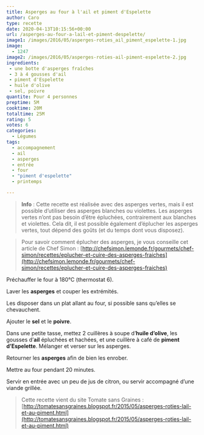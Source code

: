 ```yaml
---
title: Asperges au four à l'ail et piment d'Espelette
author: Caro
type: recette
date: 2020-04-13T10:15:56+00:00
url: /asperges-au-four-a-lail-et-piment-despelette/
image1: /images/2016/05/asperges-roties_ail_piment_espelette-1.jpg
image:
  - 1247
image2: /images/2016/05/asperges-roties-ail-piment-espelette-2.jpg
ingredients:
 - une botte d'asperges fraîches
 - 3 à 4 gousses d'ail
 - piment d'Espelette
 - huile d'olive
 - sel, poivre
quantite: Pour 4 personnes
preptime: 5M
cooktime: 20M
totaltime: 25M
rating: 5
votes: 6
categories:
  - Légumes
tags:
  - accompagnement
  - ail
  - asperges
  - entrée
  - four
  - "piment d'espelette"
  - printemps

---
```

> **Info** : Cette recette est réalisée avec des asperges vertes, mais il est possible d&rsquo;utiliser des asperges blanches ou violettes. Les asperges vertes n&rsquo;ont pas besoin d&rsquo;être épluchées, contrairement aux blanches et violettes. Cela dit, il est possible également d&rsquo;éplucher les asperges vertes, tout dépend des goûts (et du temps dont vous disposez).

> Pour savoir comment éplucher des asperges, je vous conseille cet article de Chef Simon : [http://chefsimon.lemonde.fr/gourmets/chef-simon/recettes/eplucher-et-cuire-des-asperges-fraiches](http://chefsimon.lemonde.fr/gourmets/chef-simon/recettes/eplucher-et-cuire-des-asperges-fraiches)

Préchauffer le four à 180°C (thermostat 6).

Laver les **asperges** et couper les extrémités.

Les disposer dans un plat allant au four, si possible sans qu&rsquo;elles se chevauchent.

Ajouter le **sel** et le **poivre**.

Dans une petite tasse, mettez 2 cuillères à soupe d&rsquo;**huile d&rsquo;olive**, les gousses d&rsquo;**ail** épluchées et hachées, et une cuillère à café de **piment d&rsquo;Espelette**. Mélanger et verser sur les asperges.

Retourner les **asperges** afin de bien les enrober.

Mettre au four pendant 20 minutes.

Servir en entrée avec un peu de jus de citron, ou servir accompagné d&rsquo;une viande grillée.

> Cette recette vient du site Tomate sans Graines : [http://tomatesansgraines.blogspot.fr/2015/05/asperges-roties-lail-et-au-piment.html](http://tomatesansgraines.blogspot.fr/2015/05/asperges-roties-lail-et-au-piment.html)
